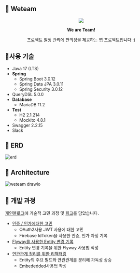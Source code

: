 <h2>🎈 Weteam</h2>
<div align="center">
  <p><img src = "https://github.com/user-attachments/assets/96c3be44-1f1e-46be-ae19-297df24167da" ></p>
  <p><b>We are Team!</b></p>
  <p>  프로젝트 일정 관리에 편의성을 제공하는 앱 프로젝트입니다 :)</p>
</div>

<h2>🎈사용 기술</h2>

- Java 17 (LTS)
- **Spring**
    - Spring Boot 3.0.12
    - Spring Data JPA 3.0.11
    - Spring Security 3.0.12
- QueryDSL 5.0.0
- **Database**
    - MariaDB 11.2
- **Test**
    - H2 2.1.214
    - Mockito 4.8.1
- Swagger 2.2.15
- Slack


<h2>🎈 ERD</h2>
      
  ![erd](https://github.com/klaus9267/weteam/assets/90795904/00b603d8-ed88-4951-bc5e-6a7fb73c7878)

<h2>🎈 Architecture</h2>
  
  ![weteam drawio](https://github.com/user-attachments/assets/8d60d79e-db32-4be7-b5c2-0b7104caa08d)

<h2>🎈 개발 과정 </h2>

[개인블로그](https://klaus9267.tistory.com/category?page=1)에 기술적 고민 과정 및 [회고](https://klaus9267.tistory.com/39)를 담았습니다.

- [인증 / 인가에대한 고민](https://klaus9267.tistory.com/10)
  - OAuth2사용 JWT 사용에 대한 고민
  - Firebase IdToken을 사용한 인증, 인가 과정 기록
- [Flyway를 사용한 Entity 변경 기록](https://klaus9267.tistory.com/22)
  - Entity 변경 기록을 위한 Flyway 사용법 작성
- [연관관계 정리를 위한 리팩터링](https://klaus9267.tistory.com/26)
  - Entity의 주요 필드와 연관관계를 분리해 가독성 상승
  - Embededded사용법 작성

